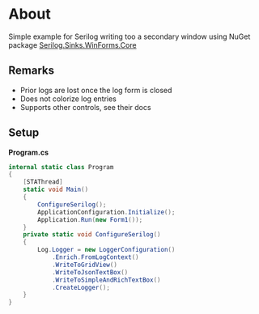 ﻿# About

Simple example for Serilog writing too a secondary window using NuGet package [Serilog.Sinks.WinForms.Core](https://www.nuget.org/packages/Serilog.Sinks.WinForms.Core)


## Remarks

- Prior logs are lost once the log form is closed
- Does not colorize log entries
- Supports other controls, see their docs

## Setup

**Program.cs**

```csharp
internal static class Program
{
    [STAThread]
    static void Main()
    {
        ConfigureSerilog();
        ApplicationConfiguration.Initialize();
        Application.Run(new Form1());
    }
    private static void ConfigureSerilog()
    {
        Log.Logger = new LoggerConfiguration()
            .Enrich.FromLogContext()
            .WriteToGridView()
            .WriteToJsonTextBox()
            .WriteToSimpleAndRichTextBox()
            .CreateLogger();
    }
}
```